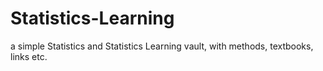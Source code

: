 # Statistics-Learning
a simple Statistics and Statistics Learning vault, with methods, textbooks, links etc.
